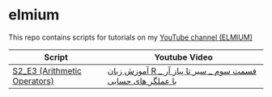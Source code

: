 # elmium
This repo contains scripts for tutorials on my [YouTube channel (ELMIUM)](https://www.youtube.com/@elmium)


| Script | Youtube Video |
| --- | --- |
| [S2_E3 (Arithmetic Operators)](https://github.com/bioinfmatters/elmium/blob/main/S2_E3%20(Arithmetic%20Operators).R) | [آموزش زبان R _ قسمت سوم _ سیر تا پیاز آر با عملگر های حسابی](https://youtu.be/mPllukGEiDE?si=sWQ4z36fNXyl5abH) |


